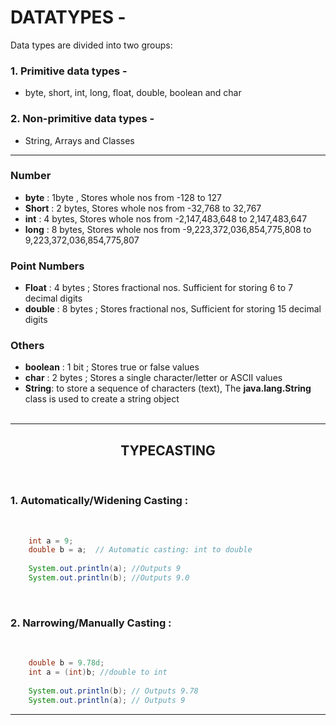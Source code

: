 # DATATYPES -

Data types are divided into two groups:

### 1. Primitive data types - 
-  byte, short, int, long, float, double, boolean and char

### 2. Non-primitive data types - 
- String, Arrays and Classes 

---

### Number
- **byte**  : 1byte , Stores whole nos from -128 to 127
- **Short**	: 2 bytes, Stores whole nos from -32,768 to 32,767
- **int**   : 4 bytes, Stores whole nos from -2,147,483,648 to 2,147,483,647
- **long**	: 8 bytes, Stores whole nos from -9,223,372,036,854,775,808 to 9,223,372,036,854,775,807

### Point Numbers
- **Float**	: 4 bytes	; Stores fractional nos. Sufficient for storing 6 to 7 decimal digits
- **double** : 8 bytes	; Stores fractional nos, Sufficient for storing 15 decimal digits
### Others
- **boolean** : 1 bit ; Stores true or false values
- **char** : 2 bytes ; Stores a single character/letter or ASCII values
- **String**: to store a sequence of characters (text), The **java.lang.String** class is used to create a string object
<BR><BR>

---

## <center>TYPECASTING

<br>

### 1. Automatically/Widening Casting : 
<br>

```java
    int a = 9;
    double b = a;  // Automatic casting: int to double
    
    System.out.println(a); //Outputs 9
    System.out.println(b); //Outputs 9.0
```
<br>



### 2. Narrowing/Manually Casting :
<br>

```java
    double b = 9.78d;
    int a = (int)b; //double to int
    
    System.out.println(b); // Outputs 9.78
    System.out.println(a); // Outputs 9
```

---
